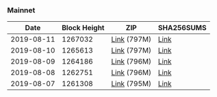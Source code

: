 ### Mainnet

|    Date    | Block Height | ZIP | SHA256SUMS |
| ---------- | ------------ | --- | ---------- |
| 2019-08-11 | 1267032 | [Link](https://s3-ap-southeast-2.amazonaws.com/ion-bootstrap/mainnet/2019-08-11/bootstrap.dat.zip) (797M) | [Link](https://s3-ap-southeast-2.amazonaws.com/ion-bootstrap/mainnet/2019-08-11/SHA256SUMS) |
| 2019-08-10 | 1265613 | [Link](https://s3-ap-southeast-2.amazonaws.com/ion-bootstrap/mainnet/2019-08-10/bootstrap.dat.zip) (797M) | [Link](https://s3-ap-southeast-2.amazonaws.com/ion-bootstrap/mainnet/2019-08-10/SHA256SUMS) |
| 2019-08-09 | 1264186 | [Link](https://s3-ap-southeast-2.amazonaws.com/ion-bootstrap/mainnet/2019-08-09/bootstrap.dat.zip) (796M) | [Link](https://s3-ap-southeast-2.amazonaws.com/ion-bootstrap/mainnet/2019-08-09/SHA256SUMS) |
| 2019-08-08 | 1262751 | [Link](https://s3-ap-southeast-2.amazonaws.com/ion-bootstrap/mainnet/2019-08-08/bootstrap.dat.zip) (796M) | [Link](https://s3-ap-southeast-2.amazonaws.com/ion-bootstrap/mainnet/2019-08-08/SHA256SUMS) |
| 2019-08-07 | 1261308 | [Link](https://s3-ap-southeast-2.amazonaws.com/ion-bootstrap/mainnet/2019-08-07/bootstrap.dat.zip) (795M) | [Link](https://s3-ap-southeast-2.amazonaws.com/ion-bootstrap/mainnet/2019-08-07/SHA256SUMS) |
